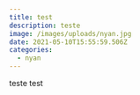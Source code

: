 ```yaml
---
title: test
description: teste
image: /images/uploads/nyan.jpg
date: 2021-05-10T15:55:59.506Z
categories:
  - nyan
---
```

teste test
